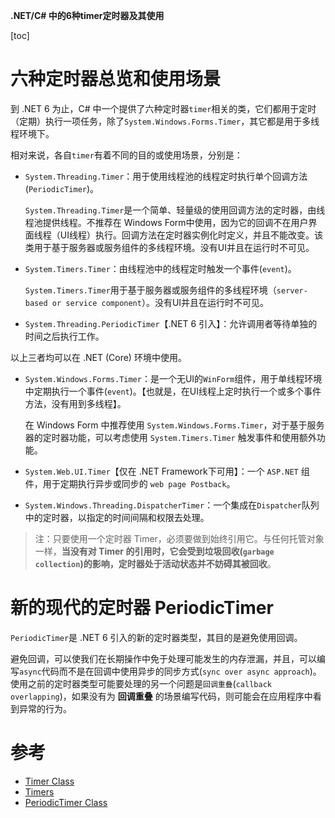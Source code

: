 **.NET/C# 中的6种timer定时器及其使用**

[toc]

# 六种定时器总览和使用场景

到 .NET 6 为止，C# 中一个提供了六种定时器`timer`相关的类，它们都用于定时（定期）执行一项任务，除了`System.Windows.Forms.Timer`，其它都是用于多线程环境下。

相对来说，各自`timer`有着不同的目的或使用场景，分别是：

- `System.Threading.Timer`：用于使用线程池的线程定时执行单个回调方法(`PeriodicTimer`)。

    `System.Threading.Timer`是一个简单、轻量级的使用回调方法的定时器，由线程池提供线程。不推荐在 Windows Form中使用，因为它的回调不在用户界面线程（UI线程）执行。回调方法在定时器实例化时定义，并且不能改变。该类用于基于服务器或服务组件的多线程环境。没有UI并且在运行时不可见。

- `System.Timers.Timer`：由线程池中的线程定时触发一个事件(`event`)。

    `System.Timers.Timer`用于基于服务器或服务组件的多线程环境（`server-based or service component`）。没有UI并且在运行时不可见。

- `System.Threading.PeriodicTimer`【.NET 6 引入】：允许调用者等待单独的时间之后执行工作。

以上三者均可以在 .NET (Core) 环境中使用。

- `System.Windows.Forms.Timer`：是一个无UI的`WinForm`组件，用于单线程环境中定期执行一个事件(`event`)。【也就是，在UI线程上定时执行一个或多个事件方法，没有用到多线程】。

    在 Windows Form 中推荐使用 `System.Windows.Forms.Timer`，对于基于服务器的定时器功能，可以考虑使用 `System.Timers.Timer` 触发事件和使用额外功能。

- `System.Web.UI.Timer`【仅在 .NET Framework下可用】：一个 `ASP.NET` 组件，用于定期执行异步或同步的 `web page Postback`。

- `System.Windows.Threading.DispatcherTimer`：一个集成在`Dispatcher`队列中的定时器，以指定的时间间隔和权限去处理。

> 注：只要使用一个定时器 Timer，必须要做到始终引用它。与任何托管对象一样，**当没有对 Timer 的引用时，它会受到垃圾回收(`garbage collection`)的影响，定时器处于活动状态并不妨碍其被回收**。

# 新的现代的定时器 PeriodicTimer

`PeriodicTimer`是 .NET 6 引入的新的定时器类型，其目的是避免使用回调。

避免回调，可以使我们在长期操作中免于处理可能发生的内存泄漏，并且，可以编写`async`代码而不是在回调中使用异步的同步方式(`sync over async approach`)。使用之前的定时器类型可能要处理的另一个问题是`回调重叠`(`callback overlapping`)，如果没有为 **回调重叠** 的场景编写代码，则可能会在应用程序中看到异常的行为。



# 参考

- [Timer Class](https://learn.microsoft.com/en-us/dotnet/api/system.threading.timer?view=net-7.0)
- [Timers](https://learn.microsoft.com/en-us/dotnet/standard/threading/timers)
- [PeriodicTimer Class](https://learn.microsoft.com/en-us/dotnet/api/system.threading.periodictimer?view=net-7.0)